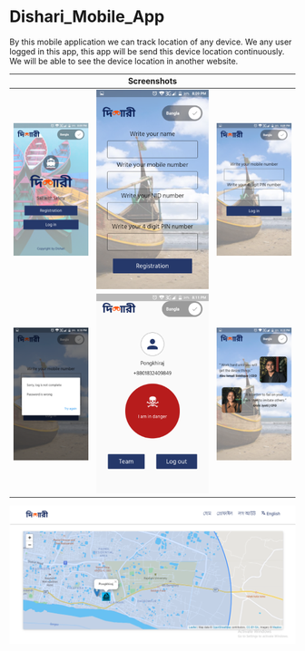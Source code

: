 # Dishari_Mobile_App
By this mobile application we can track location of any device. We any user logged in this app, this app will be send this device location continuously. We will be able to see the device location in another website.

|         |    Screenshots       |   |
| :-------------: |:-------------:| :-----:|
| ![](screenshot/scrn01.png)     | ![](screenshot/scrn02.png) | ![](screenshot/scrn03.png) |
| ![](screenshot/scrn04.png)     | ![](screenshot/scrn05.png) | ![](screenshot/scrn06.png) |

![](screenshot/scrn07.png) 



